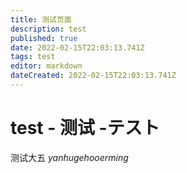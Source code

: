 ```yaml
---
title: 测试页面
description: test
published: true
date: 2022-02-15T22:03:13.741Z
tags: test
editor: markdown
dateCreated: 2022-02-15T22:03:13.741Z
---
```


# test - 测试 -テスト
测试大五 *yanhugehooerming*